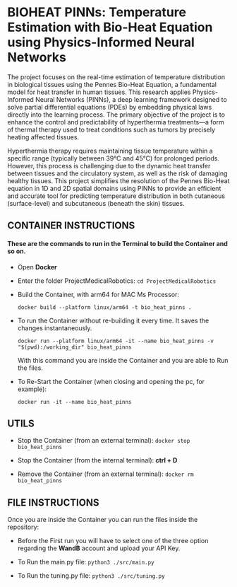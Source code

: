 # BIOHEAT PINNs: Temperature Estimation with Bio-Heat Equation using Physics-Informed Neural Networks

The project focuses on the real-time estimation of temperature distribution in biological tissues using the Pennes Bio-Heat Equation, a fundamental model for heat transfer in human tissues. This research applies Physics-Informed Neural Networks (PINNs), a deep learning framework designed to solve partial differential equations (PDEs) by embedding physical laws directly into the learning process. The primary objective of the project is to enhance the control and predictability of hyperthermia treatments—a form of thermal therapy used to treat conditions such as tumors by precisely heating affected tissues.

Hyperthermia therapy requires maintaining tissue temperature within a specific range (typically between 39°C and 45°C) for prolonged periods. However, this process is challenging due to the dynamic heat transfer between tissues and the circulatory system, as well as the risk of damaging healthy tissues. This project simplifies the resolution of the Pennes Bio-Heat equation in 1D and 2D spatial domains using PINNs to provide an efficient and accurate tool for predicting temperature distribution in both cutaneous (surface-level) and subcutaneous (beneath the skin) tissues.


## CONTAINER INSTRUCTIONS 


#### These are the commands to run in the Terminal to build the Container and so on.
- Open **Docker** 

- Enter the folder ProjectMedicalRobotics:
    ```cd ProjectMedicalRobotics```

- Build the Container, with arm64 for MAC Ms Processor:

    ```docker build --platform linux/arm64 -t bio_heat_pinns .```
    
- To run the Container without re-building it every time. It saves the changes instantaneously.

    ```docker run --platform linux/arm64 -it --name bio_heat_pinns -v "$(pwd):/working_dir" bio_heat_pinns```

    With this command you are inside the Container and you are able to Run the files.
    
- To Re-Start the Container (when closing and opening the pc, for example):

    ```docker run -it --name bio_heat_pinns```


## UTILS
- Stop the Container (from an external terminal): 
    ```docker stop bio_heat_pinns```

- Stop the Container (from the internal terminal):
    **ctrl + D**

- Remove the Container (from an external terminal): 
    ```docker rm bio_heat_pinns```


## FILE INSTRUCTIONS
Once you are inside the Container you can run the files inside the repository:

- Before the First run you will have to select one of the three option regarding the **WandB** account and upload your API Key.

- To Run the main.py file:
    ```python3 ./src/main.py```

- To Run the tuning.py file:
    ```python3 ./src/tuning.py```

